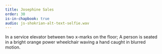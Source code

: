 ```yaml
---
title: Josephine Sales
order: 30
is-in-chapbook: true
audio: js-shokrian-alt-text-selfie.wav
---
```

In a service elevator between two x-marks on the floor; A person is seated in a bright orange power wheelchair waving a hand caught in blurred motion.
